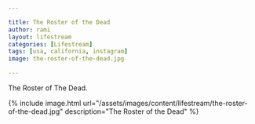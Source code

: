 ```yaml
---

title: The Roster of the Dead
author: rami
layout: lifestream 
categories: [Lifestream]
tags: [usa, california, instagram]
image: the-roster-of-the-dead.jpg

---
```


The Roster of The Dead. 

{% include image.html url="/assets/images/content/lifestream/the-roster-of-the-dead.jpg" description="The Roster of the Dead" %}
